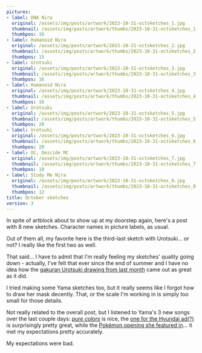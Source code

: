 ```yaml
---
pictures:
- label: DNA Nira
  original: /assets/img/posts/artwork/2023-10-31-octsketches_1.jpg
  thumbnail: /assets/img/posts/artwork/thumbs/2023-10-31-octsketches_1.jpg
  thumbpos: 16
- label: Humanoid Nira
  original: /assets/img/posts/artwork/2023-10-31-octsketches_2.jpg
  thumbnail: /assets/img/posts/artwork/thumbs/2023-10-31-octsketches_2.jpg
  thumbpos: 15
- label: Urotsuki
  original: /assets/img/posts/artwork/2023-10-31-octsketches_3.jpg
  thumbnail: /assets/img/posts/artwork/thumbs/2023-10-31-octsketches_3.jpg
  thumbpos: 16
- label: Humanoid Nira
  original: /assets/img/posts/artwork/2023-10-31-octsketches_4.jpg
  thumbnail: /assets/img/posts/artwork/thumbs/2023-10-31-octsketches_4.jpg
  thumbpos: 16
- label: Urotsuki
  original: /assets/img/posts/artwork/2023-10-31-octsketches_5.jpg
  thumbnail: /assets/img/posts/artwork/thumbs/2023-10-31-octsketches_5.jpg
  thumbpos: 20
- label: Urotsuki
  original: /assets/img/posts/artwork/2023-10-31-octsketches_6.jpg
  thumbnail: /assets/img/posts/artwork/thumbs/2023-10-31-octsketches_6.jpg
  thumbpos: 20
- label: OC, Deicide MC
  original: /assets/img/posts/artwork/2023-10-31-octsketches_7.jpg
  thumbnail: /assets/img/posts/artwork/thumbs/2023-10-31-octsketches_7.jpg
  thumbpos: 10
- label: Study Me Nira
  original: /assets/img/posts/artwork/2023-10-31-octsketches_8.jpg
  thumbnail: /assets/img/posts/artwork/thumbs/2023-10-31-octsketches_8.jpg
  thumbpos: 12
title: October sketches
version: 3
---
```

In spite of artblock about to show up at my doorstep again, here's a post with 8 new sketches.
Character names in picture labels, as usual.

Out of them all, my favorite here is the third-last sketch with Urotsuki... or not?
I really like the first two as well.

That said... I have to admit that I'm really feeling my sketches' quality going down - actually, I've felt that ever since the end of summer and I have no idea how the [gakuran Urotsuki drawing from last month](/artwork/2023-09-22-gakuron) came out as great as it did.

I tried making some Yama sketches too, but it really seems like I forgot how to draw her mask decently.
That, or the scale I'm working in is simply too small for those details.

Not really related to the overall post, but I listened to Yama's 3 new songs over the last couple days: *[pure colors](https://youtu.be/O4yzPf1oC6k)* is nice, the [one for the Hyundai ad(?)](https://youtu.be/yIncOcSN2aQ) is surprisingly pretty great, while the [Pokémon opening she featured in](https://youtu.be/Kk-uRP2XZw4)... it met my expectations pretty accurately.

My expectations were bad.
